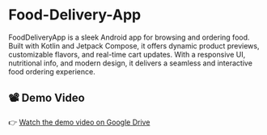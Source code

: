 # Food-Delivery-App
FoodDeliveryApp is a sleek Android app for browsing and ordering food. Built with Kotlin and Jetpack Compose, it offers dynamic product previews, customizable flavors, and real-time cart updates. With a responsive UI, nutritional info, and modern design, it delivers a seamless and interactive food ordering experience. 

## 📽️ Demo Video

👉 [Watch the demo video on Google Drive](https://drive.google.com/file/d/1XPrDiH593h5aMGfci3JdtsttYTFIPZwK/view)

